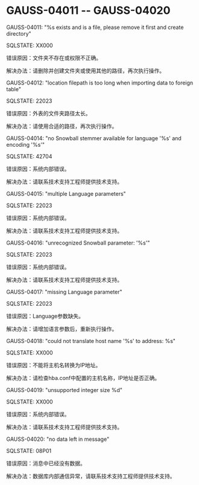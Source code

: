 # GAUSS-04011 -- GAUSS-04020

GAUSS-04011: "%s exists and is a file, please remove it first and create directory"

SQLSTATE: XX000

错误原因：文件夹不存在或权限不正确。

解决办法：请删除并创建文件夹或使用其他的路径，再次执行操作。

GAUSS-04012: "location filepath is too long when importing data to foreign table"

SQLSTATE: 22023

错误原因：外表的文件夹路径太长。

解决办法：请使用合适的路径，再次执行操作。

GAUSS-04014: "no Snowball stemmer available for language '%s' and encoding '%s'"

SQLSTATE: 42704

错误原因：系统内部错误。

解决办法：请联系技术支持工程师提供技术支持。

GAUSS-04015: "multiple Language parameters"

SQLSTATE: 22023

错误原因：系统内部错误。

解决办法：请联系技术支持工程师提供技术支持。

GAUSS-04016: "unrecognized Snowball parameter: '%s'"

SQLSTATE: 22023

错误原因：系统内部错误。

解决办法：请联系技术支持工程师提供技术支持。

GAUSS-04017: "missing Language parameter"

SQLSTATE: 22023

错误原因：Language参数缺失。

解决办法：请增加语言参数后，重新执行操作。

GAUSS-04018: "could not translate host name '%s' to address: %s"

SQLSTATE: XX000

错误原因：不能将主机名转换为IP地址。

解决办法：请检查hba.conf中配置的主机名称，IP地址是否正确。

GAUSS-04019: "unsupported integer size %d"

SQLSTATE: XX000

错误原因：系统内部错误。

解决办法：请联系技术支持工程师提供技术支持。

GAUSS-04020: "no data left in message"

SQLSTATE: 08P01

错误原因：消息中已经没有数据。

解决办法：数据库内部通信异常，请联系技术支持工程师提供技术支持。

